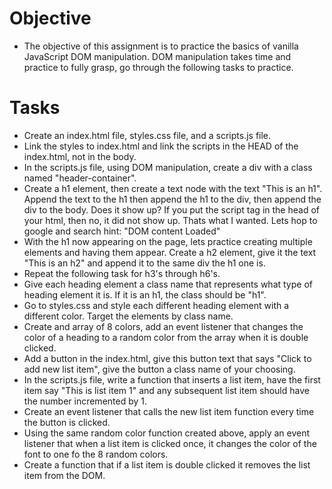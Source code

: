 # Objective
* The objective of this assignment is to practice the basics of vanilla JavaScript DOM manipulation. DOM manipulation takes time and practice to fully grasp, go through the following tasks to practice.

# Tasks
* Create an index.html file, styles.css file, and a scripts.js file.
* Link the styles to index.html and link the scripts in the HEAD of the index.html, not in the body.
* In the scripts.js file, using DOM manipulation, create a div with a class named "header-container".
* Create a h1 element, then create a text node with the text "This is an h1". Append the text to the h1 then append the h1 to the div, then append the div to the body. Does it show up? If you put the script tag in the head of your html, then no, it did not show up. Thats what I wanted. Lets hop to google and search hint: "DOM content Loaded"
* With the h1 now appearing on the page, lets practice creating multiple elements and having them appear. Create a h2 element, give it the text "This is an h2" and append it to the same div the h1 one is.
* Repeat the following task for h3's through h6's.
* Give each heading element a class name that represents what type of heading element it is. If it is an h1, the class should be "h1".
* Go to styles.css and style each different heading element with a different color. Target the elements by class name.
* Create and array of 8 colors, add an event listener that changes the color of a heading to a random color from the array when it is double clicked.
* Add a button in the index.html, give this button text that says "Click to add new list item", give the button a class name of your choosing.
* In the scripts.js file, write a function that inserts a list item, have the first item say "This is list item 1" and any subsequent list item should have the number incremented by 1.
* Create an event listener that calls the new list item function every time the button is clicked.
* Using the same random color function created above, apply an event listener that when a list item is clicked once, it changes the color of the font to one fo the 8 random colors.
* Create a function that if a list item is double clicked it removes the list item from the DOM.